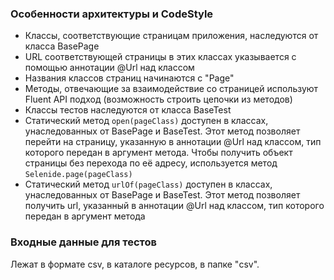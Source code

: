 <h3> Особенности архитектуры и CodeStyle </h3>

* Классы, соответствующие страницам приложения, наследуются от класса BasePage
* URL соответствующей страницы в этих классах указывается с помощью аннотации @Url над классом
* Названия классов страниц начинаются с "Page"
* Методы, отвечающие за взаимодействие со страницей используют Fluent API подход (возможность строить цепочки из методов)
* Классы тестов наследуются от класса BaseTest
* Статический метод ```open(pageClass)``` доступен в классах, унаследованных от BasePage и BaseTest.
Этот метод позволяет перейти на страницу, указанную в аннотации @Url над классом, тип которого передан в аргумент метода.
Чтобы получить объект страницы без перехода по её адресу, используется метод ```Selenide.page(pageClass)```
* Статический метод ```urlOf(pageClass)``` доступен в классах, унаследованных от BasePage и BaseTest. Этот метод позволяет
получить url, указанный в аннотации @Url над классом, тип которого передан в аргумент метода


<h3> Входные данные для тестов </h3>
Лежат в формате csv, в каталоге ресурсов, в папке "csv".